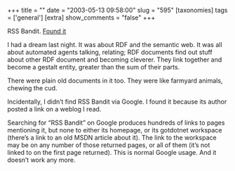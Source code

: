 +++
title = ""
date = "2003-05-13 09:58:00"
slug = "595"
[taxonomies]
tags = ['general']
[extra]
show_comments = "false"
+++

RSS Bandit. [Found it](http://www.gotdotnet.com/Community/Workspaces/Workspace.aspx?id=cb8d3173-9f65-46fe-bf17-122e3703bb00)

I had a dream last night. It was about RDF and the semantic web. It was all about automated agents talking, relating; RDF documents find out stuff about other RDF document and becoming cleverer. They link together and become a gestalt entity, greater than the sum of their parts.

There were plain old documents in it too. They were like farmyard animals, chewing the cud.

Incidentally, I didn’t find RSS Bandit via Google. I found it because its author posted a link on a weblog I read.

Searching for “RSS Bandit” on Google produces hundreds of links to pages mentioning it, but none to either its homepage, or its gotdotnet workspace (there’s a link to an old MSDN article about it). The link to the workspace may be on any number of those returned pages, or all of them (it’s not linked to on the first page returned). This is normal Google usage. And it doesn’t work any more.
